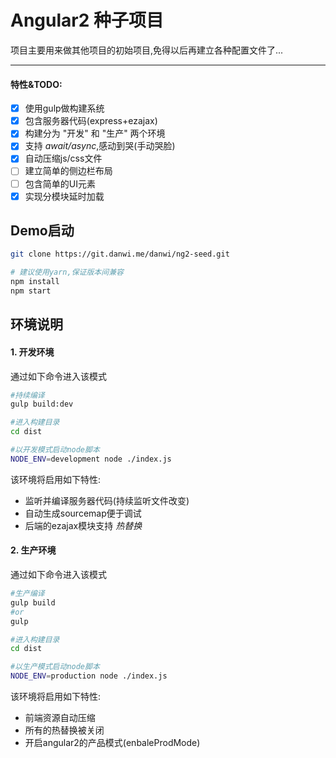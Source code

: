 # Angular2 种子项目
项目主要用来做其他项目的初始项目,免得以后再建立各种配置文件了...  

-----
#### 特性&TODO:  
- [x] 使用gulp做构建系统
- [x] 包含服务器代码(express+ezajax)
- [x] 构建分为 "开发" 和 "生产" 两个环境
- [x] 支持 *await/async*,感动到哭(手动哭脸)
- [x] 自动压缩js/css文件
- [ ] 建立简单的侧边栏布局
- [ ] 包含简单的UI元素
- [x] 实现分模块延时加载

Demo启动
---
```bash
git clone https://git.danwi.me/danwi/ng2-seed.git

# 建议使用yarn,保证版本间兼容
npm install
npm start
```

环境说明
---
#### 1. 开发环境
通过如下命令进入该模式
```bash
#持续编译
gulp build:dev

#进入构建目录
cd dist

#以开发模式启动node脚本
NODE_ENV=development node ./index.js
```
该环境将启用如下特性:  
* 监听并编译服务器代码(持续监听文件改变)
* 自动生成sourcemap便于调试
* 后端的ezajax模块支持 *热替换*

#### 2. 生产环境
通过如下命令进入该模式
```bash
#生产编译
gulp build
#or
gulp

#进入构建目录
cd dist

#以生产模式启动node脚本
NODE_ENV=production node ./index.js
```

该环境将启用如下特性:  
* 前端资源自动压缩
* 所有的热替换被关闭
* 开启angular2的产品模式(enbaleProdMode)
